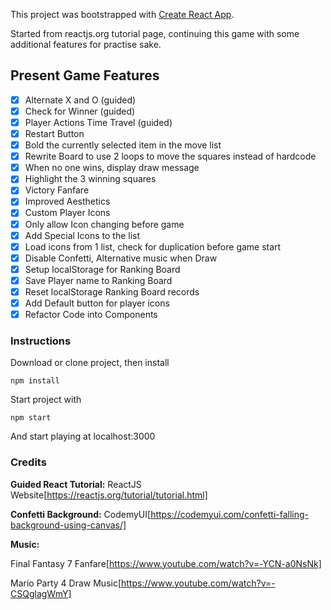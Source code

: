 This project was bootstrapped with [Create React App](https://github.com/facebook/create-react-app).

Started from reactjs.org tutorial page, continuing this game with some additional features for practise sake.

## Present Game Features

- [x] Alternate X and O (guided)
- [x] Check for Winner (guided)
- [x] Player Actions Time Travel (guided)
- [x] Restart Button
- [x] Bold the currently selected item in the move list
- [x] Rewrite Board to use 2 loops to move the squares instead of hardcode
- [x] When no one wins, display draw message
- [x] Highlight the 3 winning squares
- [x] Victory Fanfare
- [x] Improved Aesthetics
- [x] Custom Player Icons
- [x] Only allow Icon changing before game
- [x] Add Special Icons to the list
- [x] Load icons from 1 list, check for duplication before game start
- [x] Disable Confetti, Alternative music when Draw
- [x] Setup localStorage for Ranking Board
- [x] Save Player name to Ranking Board
- [x] Reset localStorage Ranking Board records
- [x] Add Default button for player icons
- [x] Refactor Code into Components

### Instructions

Download or clone project, then install

`npm install`

Start project with

`npm start`

And start playing at localhost:3000

### Credits

**Guided React Tutorial:** ReactJS Website[https://reactjs.org/tutorial/tutorial.html]

**Confetti Background:** CodemyUI[https://codemyui.com/confetti-falling-background-using-canvas/]

**Music:**

Final Fantasy 7 Fanfare[https://www.youtube.com/watch?v=-YCN-a0NsNk]

Mario Party 4 Draw Music[https://www.youtube.com/watch?v=-CSQglagWmY]
